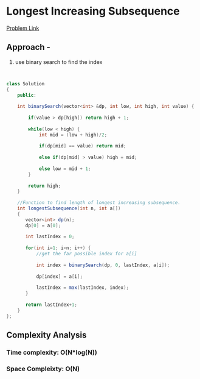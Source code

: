 # Longest Increasing Subsequence

[Problem Link](https://www.geeksforgeeks.org/problems/longest-increasing-subsequence-1587115620/1)

## Approach - 
1. use binary search to find the index

```Java


class Solution
{
    public:
    
    int binarySearch(vector<int> &dp, int low, int high, int value) {
        
        if(value > dp[high]) return high + 1;
        
        while(low < high) {
            int mid = (low + high)/2;
            
            if(dp[mid] == value) return mid;
            
            else if(dp[mid] > value) high = mid;
            
            else low = mid + 1;
        }
        
        return high;
    }
    
    //Function to find length of longest increasing subsequence.
    int longestSubsequence(int n, int a[])
    {
       vector<int> dp(n);
       dp[0] = a[0];
       
       int lastIndex = 0;
       
       for(int i=1; i<n; i++) {
           //get the far possible index for a[i]
           
           int index = binarySearch(dp, 0, lastIndex, a[i]);
           
           dp[index] = a[i];
           
           lastIndex = max(lastIndex, index);
       }
       
       return lastIndex+1;
    }
};


```

## Complexity Analysis

### Time complexity: O(N*log(N))

### Space Compleixty: O(N) 
